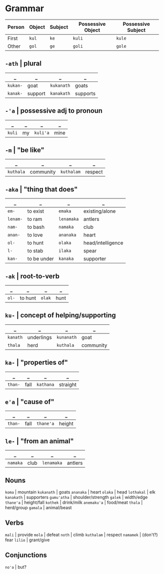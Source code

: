 # Grammar

Person | Object | Subject | Possessive Object | Possessive Subject
---|---|---|---|---
First  | `kul`  | `ke`    | `kuli`           | `kule`
Other  | `gol`  | `ge`    | `goli`           | `gole`

## `-ath` | plural

_|_|_|_
---|---|---|---
`kukan-`  | goat        | `kukanath` | goats
`kanak-`  | support     | `kanakath` | supports

## `-'a`  | possessive adj to pronoun

_|_|_|_
---|---|---|---
`kuli`    | my          | `kuli'a`   | mine

## `-m`   | "be like"

_|_|_|_
---|---|---|---
`kuthala` | community   | `kuthalam` | respect

## `-aka` | "thing that does"

_|_|_|_
---|---|---|---
`em-`     | to exist    | `emaka`    | existing/alone
`lenam-`  | to ram      | `lenamaka` | antlers  
`nam-`    | to bash     | `namaka`   | club  
`anan-`   | to love     | `ananaka`  | heart
`ol-`     | to hunt     | `olaka`    | head/intelligence
`l-`      | to stab     | `ilaka`    | spear
`kan-`    | to be under | `kanaka`   | supporter

## `-ak`  | root-to-verb

_|_|_|_
---|---|---|---
`ol-`     | to hunt     | `olak`     | hunt

## `ku-`  | concept of helping/supporting

_|_|_|_
---|---|---|---
`kanath`  | underlings  | `kunanath` | goat
`thala`   | herd        | `kuthala`  | community

## `ka-`  | "properties of"

_|_|_|_
---|---|---|---
`than-`   | fall        | `kathana` | straight

## `e'a`  | "cause of"

_|_|_|_
---|---|---|---
`than-`   | fall        | `thane'a` | height

## `le-`  | "from an animal"

_|_|_|_
---|---|---|---
`namaka`  | club        | `lenamaka` | antlers 

## Nouns

`koma`      | mountain
`kukanath`  | goats
`ananaka`   | heart
`olaka`     | head
`lothakal`  | elk
`kanakath`  | supporters
`gumu'atha` | shoulder/strength
`galek`     | width/edge
`thane'a`   | height/fall
`kothek`    | drink/milk
`anemaku'a` | food/meat
`thala`     | herd/group
`gamala`    | animal/beast

## Verbs

`mali`      | provide
`mola`      | defeat
`noth`      | climb
`kuthalam`  | respect
`namamek`   | (don't?) fear
`lilio`     | grant/give

## Conjunctions

`no'a` | but?